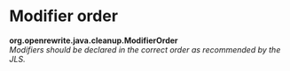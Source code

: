 # Modifier order

**org.openrewrite.java.cleanup.ModifierOrder**  
_Modifiers should be declared in the correct order as recommended by the JLS._


